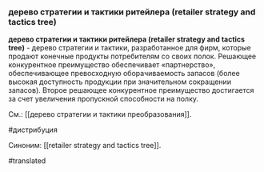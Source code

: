 ### дерево стратегии и тактики ритейлера (retailer strategy and tactics tree)

**дерево стратегии и тактики ритейлера (retailer strategy and tactics tree)** - дерево стратегии и тактики, разработанное для фирм, которые продают конечные продукты потребителям со своих полок. Решающее конкурентное преимущество обеспечивает «партнерство», обеспечивающее превосходную оборачиваемость запасов (более высокая доступность продукции при значительном сокращении запасов). Второе решающее конкурентное преимущество достигается за счет увеличения пропускной способности на полку.

См.: [[дерево стратегии и тактики преобразования]].

#дистрибуция

Синоним: [[retailer strategy and tactics tree]].

#translated
